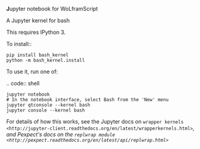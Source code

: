 **J**upyter notebook for WoLframScript


A Jupyter kernel for bash

This requires IPython 3.

To install::

    pip install bash_kernel
    python -m bash_kernel.install

To use it, run one of:

.. code:: shell

    jupyter notebook
    # In the notebook interface, select Bash from the 'New' menu
    jupyter qtconsole --kernel bash
    jupyter console --kernel bash

For details of how this works, see the Jupyter docs on `wrapper kernels
<http://jupyter-client.readthedocs.org/en/latest/wrapperkernels.html>`_, and
Pexpect's docs on the `replwrap module
<http://pexpect.readthedocs.org/en/latest/api/replwrap.html>`_
